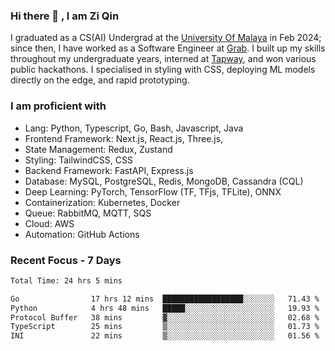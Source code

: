 <!-- <img height="180rem" width="100%" src="https://github.com/ziqinyeow/ziqinyeow/blob/main/header.png?raw=true" /> -->

### Hi there 👋 , I am Zi Qin
<!-- ![visitors](https://visitor-badge.glitch.me/badge?page_id=page.id) -->

I graduated as a CS(AI) Undergrad at the [University Of Malaya](https://www.um.edu.my/) in Feb 2024; since then, I have worked as a Software Engineer at [Grab](https://www.grab.com/my/). I built up my skills throughout my undergraduate years, interned at [Tapway](https://gotapway.com/), and won various public hackathons. I specialised in styling with CSS, deploying ML models directly on the edge, and rapid prototyping.

### I am proficient with

- Lang: Python, Typescript, Go, Bash, Javascript, Java
- Frontend Framework: Next.js, React.js, Three.js,
- State Management: Redux, Zustand
- Styling: TailwindCSS, CSS
- Backend Framework: FastAPI, Express.js
- Database: MySQL, PostgreSQL, Redis, MongoDB, Cassandra (CQL)
- Deep Learning: PyTorch, TensorFlow (TF, TFjs, TFLite), ONNX
- Containerization: Kubernetes, Docker
- Queue: RabbitMQ, MQTT, SQS
- Cloud: AWS
- Automation: GitHub Actions

### Recent Focus - 7 Days
<!--START_SECTION:waka-->

```txt
Total Time: 24 hrs 5 mins

Go                17 hrs 12 mins  ██████████████████░░░░░░░   71.43 %
Python            4 hrs 48 mins   █████░░░░░░░░░░░░░░░░░░░░   19.93 %
Protocol Buffer   38 mins         ▓░░░░░░░░░░░░░░░░░░░░░░░░   02.68 %
TypeScript        25 mins         ▒░░░░░░░░░░░░░░░░░░░░░░░░   01.73 %
INI               22 mins         ▒░░░░░░░░░░░░░░░░░░░░░░░░   01.56 %
```

<!--END_SECTION:waka-->

<!--![Leetcode Stats](https://leetcard.jacoblin.cool/ziqinyeow?ext=heatmap&theme=light,nord&width=1200&height=400)-->

